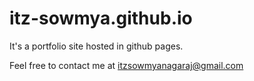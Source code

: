 # itz-sowmya.github.io
It's a portfolio site hosted in github pages.

Feel free to contact me at itzsowmyanagaraj@gmail.com 